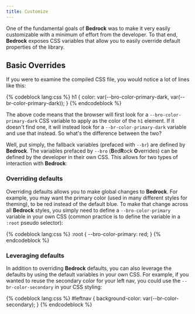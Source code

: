 ```yaml
---
title: Customize
---
```


One of the fundamental goals of **Bedrock** was to make it very easily customizable with a minimum of effort from the developer. To that end, **Bedrock** exposes CSS variables that allow you to easily override default properties of the library. 

## Basic Overrides
If you were to examine the compiled CSS file, you would notice a lot of lines like this:

{% codeblock lang:css %}
h1 {
  color: var(--bro-color-primary-dark, var(--br-color-primary-dark));
}
{% endcodeblock %}

The above code means that the browser will first look for a `--bro-color-primary-dark` CSS variable to apply as the color of the `h1` element. If it doesn't find one, it will instead look for a `--br-color-primary-dark` variable and use that instead. So what's the difference between the two?

Well, put simply, the fallback variables (prefaced with `--br`) are defined by **Bedrock**. The variables prefaced by `--bro` (**B**ed**R**ock **O**verrides) can be defined by the developer in their own CSS. This allows for two types of interaction with **Bedrock**:

### Overriding defaults
Overriding defaults allows you to make global changes to **Bedrock**. For example, you may want the primary color (used in many different styles for theming), to be red instead of the default blue. To make that change across all **Bedrock** styles, you simply need to define a `--bro-color-primary` variable in your own CSS (common practice is to define the variable in a `:root` pseudo selector):

{% codeblock lang:css %}
:root {
  --bro-color-primary: red;
}
{% endcodeblock %}


### Leveraging defaults
In addition to overriding **Bedrock** defaults, you can also leverage the defaults by using the default variables in your own CSS. For example, if you wanted to reuse the secondary color for your left nav, you could use the `--br-color-secondary` in your CSS styling:

{% codeblock lang:css %}
#leftnav {
  background-color: var(--br-color-secondary);
}
{% endcodeblock %}


